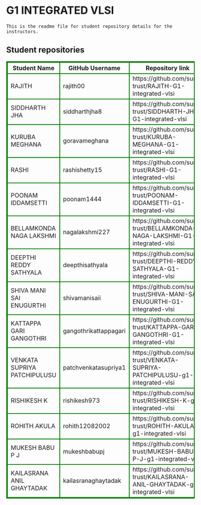 # G1 INTEGRATED VLSI
    This is the readme file for student repository details for the instructors.
## Student repositories 
<table style="border : 2px solid green; width:100%;">
<tr >
<th style="border : 2px solid green;">Student Name</th>
<th style="border : 2px solid green;">GitHub Username</th>
<th style="border : 2px solid green;">Repository link</th>
</tr>
<tr style="border : 2px solid green;">
<td style="border : 2px solid green;">RAJITH</td> 

<td style="border : 2px solid green;">rajith00</td> 

<td style="border : 2px solid green;">https://github.com/sure-trust/RAJITH-G1-integrated-vlsi</td> 
</tr>

<tr style="border : 2px solid green;">
<td style="border : 2px solid green;">SIDDHARTH JHA</td> 

<td style="border : 2px solid green;">siddharthjha8</td> 

<td style="border : 2px solid green;">https://github.com/sure-trust/SIDDHARTH-JHA-G1-integrated-vlsi</td> 
</tr>

<tr style="border : 2px solid green;">
<td style="border : 2px solid green;">KURUBA MEGHANA</td> 

<td style="border : 2px solid green;">goravameghana</td> 

<td style="border : 2px solid green;">https://github.com/sure-trust/KURUBA-MEGHANA-G1-integrated-vlsi</td> 
</tr>

<tr style="border : 2px solid green;">
<td style="border : 2px solid green;">RASHI</td> 

<td style="border : 2px solid green;">rashishetty15</td> 

<td style="border : 2px solid green;">https://github.com/sure-trust/RASHI-G1-integrated-vlsi</td> 
</tr>

<tr style="border : 2px solid green;">
<td style="border : 2px solid green;">POONAM IDDAMSETTI</td> 

<td style="border : 2px solid green;">poonam1444</td> 

<td style="border : 2px solid green;">https://github.com/sure-trust/POONAM-IDDAMSETTI-G1-integrated-vlsi</td> 
</tr>

<tr style="border : 2px solid green;">
<td style="border : 2px solid green;">BELLAMKONDA NAGA LAKSHMI</td> 

<td style="border : 2px solid green;">nagalakshmi227</td> 

<td style="border : 2px solid green;">https://github.com/sure-trust/BELLAMKONDA-NAGA-LAKSHMI-G1-integrated-vlsi</td> 
</tr>

<tr style="border : 2px solid green;">
<td style="border : 2px solid green;">DEEPTHI REDDY SATHYALA</td> 

<td style="border : 2px solid green;">deepthisathyala</td> 

<td style="border : 2px solid green;">https://github.com/sure-trust/DEEPTHI-REDDY-SATHYALA-G1-integrated-vlsi</td> 
</tr>

<tr style="border : 2px solid green;">
<td style="border : 2px solid green;">SHIVA MANI SAI ENUGURTHI</td> 

<td style="border : 2px solid green;">shivamanisaii</td> 

<td style="border : 2px solid green;">https://github.com/sure-trust/SHIVA-MANI-SAI-ENUGURTHI-G1-integrated-vlsi</td> 
</tr>

<tr style="border : 2px solid green;">
<td style="border : 2px solid green;">KATTAPPA GARI GANGOTHRI</td> 

<td style="border : 2px solid green;">gangothrikattappagari</td> 

<td style="border : 2px solid green;">https://github.com/sure-trust/KATTAPPA-GARI-GANGOTHRI-G1-integrated-vlsi</td> 
</tr>

<tr style="border : 2px solid green;">
<td style="border : 2px solid green;">VENKATA SUPRIYA PATCHIPULUSU</td> 

<td style="border : 2px solid green;">patchvenkatasupriya1</td> 

<td style="border : 2px solid green;">https://github.com/sure-trust/VENKATA-SUPRIYA-PATCHIPULUSU-g1-integrated-vlsi</td> 
</tr>

<tr style="border : 2px solid green;">
<td style="border : 2px solid green;">RISHIKESH K</td> 

<td style="border : 2px solid green;">rishikesh973</td> 

<td style="border : 2px solid green;">https://github.com/sure-trust/RISHIKESH-K-g1-integrated-vlsi</td> 
</tr>

<tr style="border : 2px solid green;">
<td style="border : 2px solid green;">ROHITH AKULA</td> 

<td style="border : 2px solid green;">rohith12082002</td> 

<td style="border : 2px solid green;">https://github.com/sure-trust/ROHITH-AKULA-g1-integrated-vlsi</td> 
</tr>

<tr style="border : 2px solid green;">
<td style="border : 2px solid green;">MUKESH BABU P J</td> 

<td style="border : 2px solid green;">mukeshbabupj</td> 

<td style="border : 2px solid green;">https://github.com/sure-trust/MUKESH-BABU-P-J-g1-integrated-vlsi</td> 
</tr>

<tr style="border : 2px solid green;">
<td style="border : 2px solid green;">KAILASRANA ANIL GHAYTADAK</td> 

<td style="border : 2px solid green;">kailasranaghaytadak</td> 

<td style="border : 2px solid green;">https://github.com/sure-trust/KAILASRANA-ANIL-GHAYTADAK-g1-integrated-vlsi</td> 
</tr>
